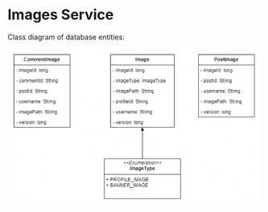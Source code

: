 # Images Service

Class diagram of database entities:

![images entities](./diagram/images-db.drawio.png)
